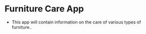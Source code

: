 Furniture Care App
====================

* This app will contain information on the care of various types of furniture..
